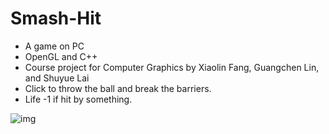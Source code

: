 # Smash-Hit
- A game on PC
- OpenGL and C++
- Course project for Computer Graphics by Xiaolin Fang, Guangchen Lin, and Shuyue Lai
- Click to throw the ball and break the barriers.
- Life -1 if hit by something.

![img](https://github.com/fxlfang/Smash-Hit/blob/master/Smash_Hit.gif)
